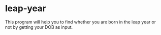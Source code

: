 # leap-year
This program will help you to find whether you are born in the leap year or not by getting your DOB as input.
